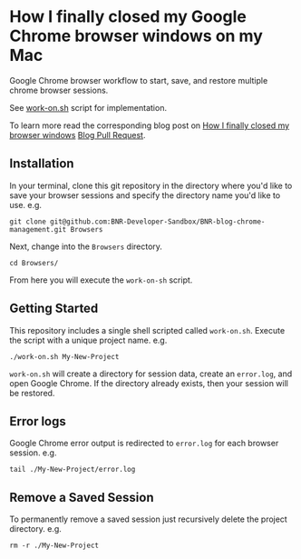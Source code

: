 # How I finally closed my Google Chrome browser windows on my Mac

Google Chrome browser workflow to start, save, and restore multiple chrome browser sessions.

See [work-on.sh](./work-on.sh) script for implementation.

To learn more read the corresponding blog post on [How I finally closed my browser windows](https://bignerdranch.com/resources/blog/TODO-INSERT-BLOG-POST-URL) [Blog Pull Request](https://github.com/bignerdranch/blogposts/pull/452/files).

## Installation

In your terminal, clone this git repository in the directory where you'd like to save your browser sessions and specify the directory name you'd like to use.
e.g.

```shell
git clone git@github.com:BNR-Developer-Sandbox/BNR-blog-chrome-management.git Browsers
```

Next, change into the `Browsers` directory.

```shell
cd Browsers/
```

From here you will execute the `work-on-sh` script.

## Getting Started

This repository includes a single shell scripted called `work-on.sh`.
Execute the script with a unique project name.
e.g.

```shell
./work-on.sh My-New-Project
```

`work-on.sh` will create a directory for session data, create an `error.log`, and open Google Chrome.
If the directory already exists, then your session will be restored.

## Error logs

Google Chrome error output is redirected to `error.log` for each browser session.
e.g. 

```shell
tail ./My-New-Project/error.log
```

## Remove a Saved Session

To permanently remove a saved session just recursively delete the project directory.
e.g.

```shell
rm -r ./My-New-Project
```
